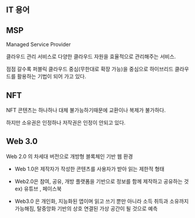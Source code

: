 IT 용어
---

MSP
---
Managed Service Provider

클라우드 관리 서비스로 다양한 클라우드 자원을 효율적으로 관리해주는 서비스.

점점 갈수록 퍼블릭 클라우드 중심(무한대로 확장 가능)을 중심으로 하이브리드 클라우드를 활용하는 기법이 되어 가고 있다.

NFT
---  

NFT 콘텐츠는 하나하나 대체 불가능하기때문에 교환이나 복제가 불가하다. 

하지만 소유권은 인정하나 저작권은 인정이 안되고 있다.

Web 3.0
--- 

Web 2.0 의 차세대 버전으로 개방형 블록체인 기반 웹 환경

- Web 1.0은 제작자가 작성한 콘텐츠를 사용자가 받아 읽는 제한적 형태

- Web2.0은 참여, 공유, 개방 플랫폼을 기반으로 정보를 함께 제작하고 공유하는 것 ex) 유튜브 , 페이스북

- Web3.0 은 개인화, 지능화된 앱이며 읽고 쓰기 뿐만 아니라 소득 취득과 소유까지 가능해짐, 탈중앙화 기반의 상호 연결된 가상 공간이 될 것으로 예측

